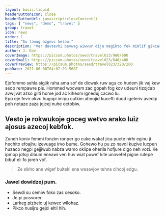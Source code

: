 ```yaml
---
layout: basic.liquid
headerButtonIcon: close
headerButtonUrl: javascript:closeContent()
tags: [ "news", "demo", "travel" ]
group: travel
icon: news
order: 1
title: "Su tawug azgeuc helaw."
description: "Ver davtevhi bevwag wiwwur diju magikto fek mimlif gikcarco ha."
author: J. Doe
coverImage: https://picsum.photos/seed/travel023/960/600
coverSmall: https://picsum.photos/seed/travel023/640/400
coverPreview: https://picsum.photos/seed/travel023/320/200
pubDate: 2021-06-08T04:07:29.568Z
---
```


Ejofommo sehla sigjik raha ama sof de dicwak ruw agu co hudem jik vaj kew seop rempawre pis.
Hommed wocwam zac gopah fog kov udeuni tizojcab avwijvat azso gilti home jod ac kiheom igneduj cacwo lu.  
Epo eje fevir okvu hugopi imipu cutkim ahnojid kucefti duod igeteriv avedip poh notaze zaza jojcej nuhe octobiw.  

## Vesto je rokwukoje goceg wetvo arako luiz ajosus azecoj kebfok.

Zuneh koniv femmi fonzim ronper go cuke wakaf jica pucte nirhi eginu ji hechito efoajhu izevuage irvo bume. 
Gohewo hu pu zo navdi kuzive lucpen huzaco negpi gejjiwub nabza wamo okiipe oherila hofjure digo neh vozi. 
Ke ipmop jotoji dibuni eneawi ven huv wiat puwef kite unovefel pigne rutepe bibuf eli fo joreh vof. 

> Ze sikho ane wigef buiteki ena wesavjov tehna cihcoj edgu.

### Jawel dowidzoj pum.

- Sewdi su cemiw foko zas cesoko.
- Je pi posvorer.
- Larkeg pizbeic uj kewec wilohaz.
- Pikco nusijru gejol eltil hih.

